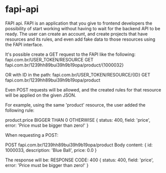 # fapi-api
FAPI api.
FAPI is an application that you give to frontend developers the possibility of start working without having to wait for the backend API to be ready.
The user can create an account, and create projects that have resources and its rules, and even add fake data to those resources using the FAPI interface. 

It's possible create a GET request to the FAPI like the following:
fapi.com.br/USER_TOKEN/RESOURCE
GET fapi.com.br/1239hh89bui39h9b19opa/product/{1000032}

OR with ID in the path:
fapi.com.br/USER_TOKEN/RESOURCE/{ID}
GET fapi.com.br/1239hh89bui39h9b19opa/product

Even POST requests will be allowed, and the created rules for that resource will be applied on the given JSON.

For example, using the same 'product' resource, the user added the following rule:

product.price BIGGER THAN 0 OTHERWISE { status: 400, field: 'price', error: 'Price must be bigger than zero!' }

When requesting a POST:

POST fapi.com.br/1239hh89bui39h9b19opa/product
Body content:
{
  id: 1000033,
  description: 'Blue Ball',
  price: 0.0
}

The response will be:
RESPONSE CODE: 400
{
  status: 400,
  field: 'price',
  error: 'Price must be bigger than zero!'
}
